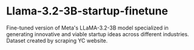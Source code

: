 # Llama-3.2-3B-startup-finetune
Fine-tuned version of Meta's LLaMA-3.2-3B model specialized in generating innovative and viable startup ideas across different industries. Dataset created by scraping YC website. 
